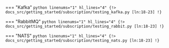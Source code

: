 === "Kafka"
    ```python linenums="1" hl_lines="4"
    {!> docs_src/getting_started/subscription/testing_kafka.py [ln:18-23] !}
    ```

=== "RabbitMQ"
    ```python linenums="1" hl_lines="4"
    {!> docs_src/getting_started/subscription/testing_rabbit.py [ln:18-23] !}
    ```

=== "NATS"
    ```python linenums="1" hl_lines="4"
    {!> docs_src/getting_started/subscription/testing_nats.py [ln:18-23] !}
    ```
